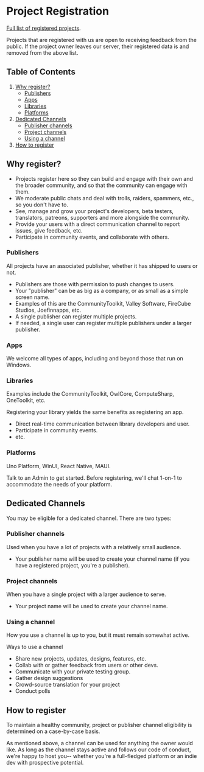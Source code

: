 # Project Registration

[Full list of registered projects](https://windowsappcommunity.com/projects/).

Projects that are registered with us are open to receiving feedback from the public. If the project owner leaves our server, their registered data is and removed from the above list.

## Table of Contents

1. [Why register?](#why-register)
   - [Publishers](#publishers)
   - [Apps](#apps)
   - [Libraries](#libraries)
   - [Platforms](#platforms)
2. [Dedicated Channels](#dedicated-channels)
   - [Publisher channels](#publisher-channels)
   - [Project channels](#project-channels)
   - [Using a channel](#using-a-channel)
3. [How to register](#how-to-register)

## Why register?

- Projects register here so they can build and engage with their own and the broader community, and so that the community can engage with them.
- We moderate public chats and deal with trolls, raiders, spammers, etc., so you don't have to.
- See, manage and grow your project's developers, beta testers, translators, patreons, supporters and more alongside the community.
- Provide your users with a direct communication channel to report issues, give feedback, etc.
- Participate in community events, and collaborate with others.

### Publishers

All projects have an associated publisher, whether it has shipped to users or not.

- Publishers are those with permission to push changes to users.
- Your "publisher" can be as big as a company, or as small as a simple screen name.
- Examples of this are the CommunityToolkit, Valley Software, FireCube Studios, Joefinnapps, etc.
- A single publisher can register multiple projects.
- If needed, a single user can register multiple publishers under a larger publisher.

### Apps

We welcome all types of apps, including and beyond those that run on Windows. 

### Libraries

Examples include the CommunityToolkit, OwlCore, ComputeSharp, OneToolkit, etc.

Registering your library yields the same benefits as registering an app.
- Direct real-time communication between library developers and user.
- Participate in community events.
- etc.

### Platforms

Uno Platform, WinUI, React Native, MAUI.

Talk to an Admin to get started. Before registering, we'll chat 1-on-1 to accommodate the needs of your platform.

## Dedicated Channels

You may be eligible for a dedicated channel. There are two types:

### Publisher channels
Used when you have a lot of projects with a relatively small audience.

- Your publisher name will be used to create your channel name (if you have a registered project, you're a publisher).

### Project channels
When you have a single project with a larger audience to serve.

- Your project name will be used to create your channel name.

### Using a channel

How you use a channel is up to you, but it must remain somewhat active.

Ways to use a channel
- Share new projects, updates, designs, features, etc.
- Collab with or gather feedback from users or other devs.
- Communicate with your private testing group.
- Gather design suggestions
- Crowd-source translation for your project
- Conduct polls

## How to register

To maintain a healthy community, project or publisher channel eligibility is determined on a case-by-case basis.

As mentioned above, a channel can be used for anything the owner would like. As long as the channel stays active and follows our code of conduct, we're happy to host you-- whether you're a full-fledged platform or an indie dev with prospective potential. 
